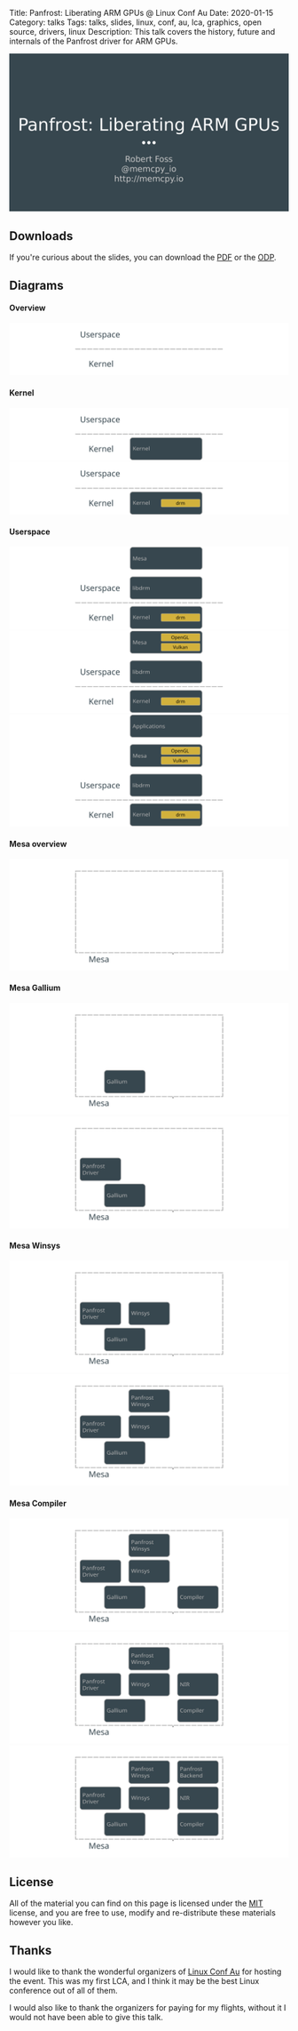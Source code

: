 Title: Panfrost: Liberating ARM GPUs @ Linux Conf Au
Date: 2020-01-15
Category: talks
Tags: talks, slides, linux, conf, au, lca, graphics, open source, drivers, linux
Description: This talk covers the history, future and internals of the Panfrost driver for ARM GPUs.

![Intro slide](/files/2020-01-15/title.png)

## Downloads
If you're curious about the slides, you can download the [PDF](/files/2020-01-15/2020_lca_panfrost_robertfoss.pdf) or
the [ODP](/files/2020-01-15/2020_lca_panfrost_robertfoss.odp).

## Diagrams

#### Overview
[![](/files/2020-01-15/diagram_overview.svg)](/files/2020-01-15/diagram_overview.svg)  

#### Kernel
[![](/files/2020-01-15/diagram_kernel_1.svg)](/files/2020-01-15/diagram_kernel_1.svg)  
[![](/files/2020-01-15/diagram_kernel_2.svg)](/files/2020-01-15/diagram_kernel_2.svg)  

#### Userspace
[![](/files/2020-01-15/diagram_userspace_1.svg)](/files/2020-01-15/diagram_userspace_1.svg)  
[![](/files/2020-01-15/diagram_userspace_2.svg)](/files/2020-01-15/diagram_userspace_2.svg)  
[![](/files/2020-01-15/diagram_userspace_3.svg)](/files/2020-01-15/diagram_userspace_3.svg)  

#### Mesa overview
[![](/files/2020-01-15/diagram_mesa_overview.svg)](/files/2020-01-15/diagram_mesa_overview.svg)  

#### Mesa Gallium
[![](/files/2020-01-15/diagram_mesa_gallium_1.svg)](/files/2020-01-15/diagram_mesa_gallium_1.svg)  
[![](/files/2020-01-15/diagram_mesa_gallium_2.svg)](/files/2020-01-15/diagram_mesa_gallium_2.svg)  

#### Mesa Winsys
[![](/files/2020-01-15/diagram_mesa_winsys_1.svg)](/files/2020-01-15/diagram_mesa_winsys_1.svg)  
[![](/files/2020-01-15/diagram_mesa_winsys_2.svg)](/files/2020-01-15/diagram_mesa_winsys_2.svg)  

#### Mesa Compiler
[![](/files/2020-01-15/diagram_mesa_compiler_1.svg)](/files/2020-01-15/diagram_mesa_compiler_1.svg)  
[![](/files/2020-01-15/diagram_mesa_compiler_2.svg)](/files/2020-01-15/diagram_mesa_compiler_2.svg)  
[![](/files/2020-01-15/diagram_mesa_compiler_3.svg)](/files/2020-01-15/diagram_mesa_compiler_3.svg)  


## License
All of the material you can find on this page is licensed under the
[MIT](https://opensource.org/licenses/MIT) license, and you are free to use,
modify and re-distribute these materials however you like.

## Thanks
I would like to thank the wonderful organizers of [Linux Conf Au](https://linux.conf.au/) for hosting the event.
This was my first LCA, and I think it may be the best Linux conference out of all of them.


I would also like to thank the organizers for paying for my flights,
without it I would not have been able to give this talk.